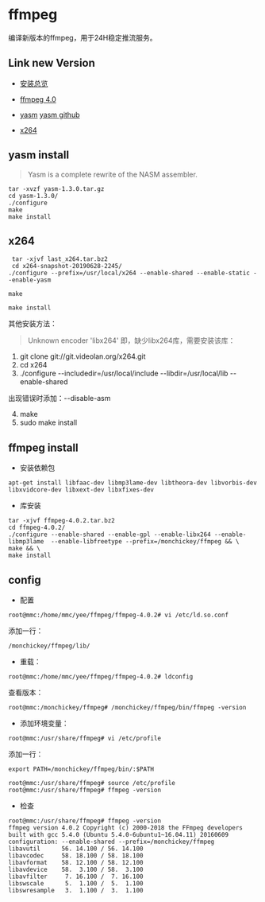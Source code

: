 # ffmpeg

编译新版本的ffmpeg，用于24H稳定推流服务。

## Link new Version
- [安装总览](http://www.linuxfromscratch.org/blfs/view/svn/multimedia/ffmpeg.html)

- [ffmpeg 4.0](http://www.ffmpeg.org/download.html)
- [yasm](http://yasm.tortall.net/) [yasm github](https://github.com/yasm/yasm)
- [x264](http://download.videolan.org/x264/snapshots/)

## yasm install
> Yasm is a complete rewrite of the NASM assembler.

```
tar -xvzf yasm-1.3.0.tar.gz
cd yasm-1.3.0/
./configure
make
make install
```

## x264

```
 tar -xjvf last_x264.tar.bz2 
 cd x264-snapshot-20190628-2245/
./configure --prefix=/usr/local/x264 --enable-shared --enable-static --enable-yasm

make

make install
```

其他安装方法：
> Unknown encoder 'libx264' 即，缺少libx264库，需要安装该库：

1. git clone git://git.videolan.org/x264.git
2. cd x264
3. ./configure --includedir=/usr/local/include --libdir=/usr/local/lib --enable-shared 

出现错误时添加：--disable-asm

4. make
5. sudo make install


## ffmpeg install

- 安装依赖包

```
apt-get install libfaac-dev libmp3lame-dev libtheora-dev libvorbis-dev libxvidcore-dev libxext-dev libxfixes-dev
```
- 库安装

```
tar -xjvf ffmpeg-4.0.2.tar.bz2
cd ffmpeg-4.0.2/
./configure --enable-shared --enable-gpl --enable-libx264 --enable-libmp3lame  --enable-libfreetype --prefix=/monchickey/ffmpeg && \
make && \
make install
```

## config

- 配置
```
root@mmc:/home/mmc/yee/ffmpeg/ffmpeg-4.0.2# vi /etc/ld.so.conf
```
添加一行：
```
/monchickey/ffmpeg/lib/
```
- 重载：
```
root@mmc:/home/mmc/yee/ffmpeg/ffmpeg-4.0.2# ldconfig
```
查看版本：
```
root@mmc:/monchickey/ffmpeg# /monchickey/ffmpeg/bin/ffmpeg -version
```
- 添加环境变量：
```
root@mmc:/usr/share/ffmpeg# vi /etc/profile
```
添加一行：
```
export PATH=/monchickey/ffmpeg/bin/:$PATH
```

```
root@mmc:/usr/share/ffmpeg# source /etc/profile
root@mmc:/usr/share/ffmpeg# ffmpeg -version
```

- 检查

```
root@mmc:/usr/share/ffmpeg# ffmpeg -version
ffmpeg version 4.0.2 Copyright (c) 2000-2018 the FFmpeg developers
built with gcc 5.4.0 (Ubuntu 5.4.0-6ubuntu1~16.04.11) 20160609
configuration: --enable-shared --prefix=/monchickey/ffmpeg
libavutil      56. 14.100 / 56. 14.100
libavcodec     58. 18.100 / 58. 18.100
libavformat    58. 12.100 / 58. 12.100
libavdevice    58.  3.100 / 58.  3.100
libavfilter     7. 16.100 /  7. 16.100
libswscale      5.  1.100 /  5.  1.100
libswresample   3.  1.100 /  3.  1.100
```



